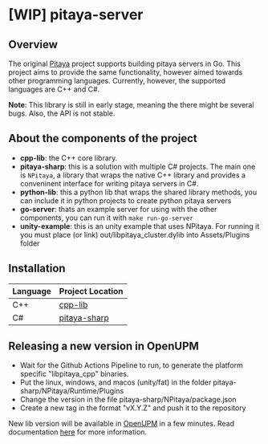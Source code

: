 # [WIP] pitaya-server

## Overview
The original [Pitaya](https://github.com/topfreegames/pitaya) project supports building pitaya servers in Go. This project aims to provide the same functionality, however aimed towards other programming languages. Currently, however, the supported languages are C++ and C#.

**Note**: This library is still in early stage, meaning the there might be several bugs. Also, the API is not stable.

<!-- ## Requirements -->
<!-- - Dotnet and Mono (for running csharp example) -->
<!-- - Docker (for starting testing dependencies) -->
<!-- - Cmake >= 3.23 for building -->
<!-- - Conan >= 2.x for building -->

<!-- ## Pitaya Dependencies -->
<!-- for running go-server, csharp-example and unity-example you must have an etcd running into localhost, port 2379 and a nats instance running on port 4222, theres a docker-compose file in the project with these dependencies, you can start them with ```make start-deps``` -->

## About the components of the project
- **cpp-lib**: the C++ core library.
- **pitaya-sharp**: this is a solution with multiple C# projects. The main one is `NPitaya`, a library that wraps the native C++ library and provides a conveninent interface for writing pitaya servers in C#.
- **python-lib**: this a python lib that wraps the shared library methods, you can include it in python projects to create python pitaya servers
- **go-server**: thats an example server for using with the other components, you can run it with ```make run-go-server```
- **unity-example**: this is an unity example that uses NPitaya. For running it you must place (or link) out/libpitaya_cluster.dylib into Assets/Plugins folder

## Installation
| Language | Project Location             |
| -------- |------------------------------|
| C++      | [cpp-lib](cpp-lib)           |
| C#       | [pitaya-sharp](pitaya-sharp) |

<!-- ### C++ -->
<!-- The C++ library can be built and used from C++ or could also be used from another programming language that can interoperate with C. The library uses [conan](https://conan.io) and git submodules in order to install the dependencies. -->

<!-- After having conan installed, building the library should be as easy as running the make targets inside `cpplib`: -->

<!-- ```bash -->
<!-- make build-mac-unity -->
<!-- make build-mac -->
<!-- make build-linux -->
<!-- ``` -->

<!-- This targets will build for MacOS for usage in Unity, MacOS and Linux, in that order. If you are using MacOS and want to build for Linux without a VM, you can use docker for that. Simply run the following make targets: -->

<!-- ```bash -->
<!-- make build-docker-image -->
<!-- make build-linux-docker -->
<!-- ``` -->

<!-- The binaries will be placed in the `_builds` folder, where each subdirectory will correspond to a different make target. -->

<!-- **Note**: We currently do not support windows. However, it should however not be hard to add support for it. Feel free to make a PR! -->

## Releasing a new version in OpenUPM
- Wait for the Github Actions Pipeline to run, to generate the platform specific "libpitaya_cpp" binaries.
- Put the linux, windows, and macos (unity/fat) in the folder pitaya-sharp/NPitaya/Runtime/Plugins
- Change the version in the file pitaya-sharp/NPitaya/package.json
- Create a new tag in the format "vX.Y.Z" and push it to the repository

New lib version will be available in [OpenUPM](https://openupm.com/packages/com.wildlifestudios.npitaya/) in a few minutes. Read documentation [here](https://openupm.com/docs/#how-it-works) for more information.